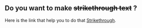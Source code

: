 ## Do you want to make ~~strikethrough text~~ ?

Here is the link that help you to do that [Strikethrough](http://quizbucket.org/strikethrough-text-tool).
